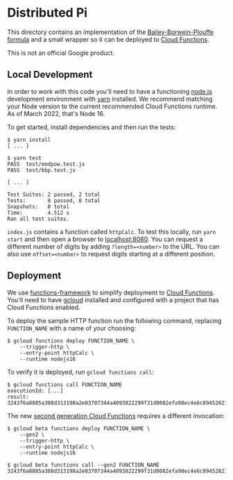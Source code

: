 Distributed Pi
================================================================================

This directory contains an implementation of the [Bailey-Borwein-Plouffe formula][bbp]
and a small wrapper so it can be deployed to [Cloud Functions][gcf].

[bbp]: https://en.wikipedia.org/wiki/Bailey%E2%80%93Borwein%E2%80%93Plouffe_formula
[gcf]: https://cloud.google.com/functions

This is not an official Google product.

Local Development
--------------------------------------------------------------------------------

In order to work with this code you'll need to have a functioning [node.js]
development environment with [yarn] installed. We recommend matching your Node
version to the current recommended Cloud Functions runtime. As of March 2022,
that's Node 16.

[node.js]: https://nodejs.org/en/
[yarn]: https://yarnpkg.com/

To get started, install dependencies and then run the tests:

    $ yarn install
    [ ... ]

    $ yarn test
    PASS  test/modpow.test.js
    PASS  test/bbp.test.js

    [ ... ]

    Test Suites: 2 passed, 2 total
    Tests:       8 passed, 8 total
    Snapshots:   0 total
    Time:        4.512 s
    Ran all test suites.

`index.js` contains a function called `httpCalc`. To test this locally, run
`yarn start` and then open a browser to [localhost:8080](http://localhost:8080).
You can request a different number of digits by adding `?length=<number>` to the
URL. You can also use `offset=<number>` to request digits starting at a different
position.

Deployment
--------------------------------------------------------------------------------

We use [functions-framework] to simplify deployment to [Cloud Functions][gcf].
You'll need to have [gcloud] installed and configured with a project that has
Cloud Functions enabled.

[functions-framework]: https://github.com/GoogleCloudPlatform/functions-framework-nodejs
[gcloud]: https://cloud.google.com/sdk/gcloud

To deploy the sample HTTP function run the following command, replacing
`FUNCTION_NAME` with a name of your choosing:

    $ gcloud functions deploy FUNCTION_NAME \
        --trigger-http \
        --entry-point httpCalc \
        --runtime nodejs16

To verify it is deployed, run `gcloud functions call`:

    $ gcloud functions call FUNCTION_NAME
    executionId: [...]
    result: 3243f6a8885a308d313198a2e03707344a4093822299f31d0082efa98ec4e6c89452821e638d01377be5466cf34e90c6cbf9

The new [second generation Cloud Functions][gcfv2] requires a different invocation:

    $ gcloud beta functions deploy FUNCTION_NAME \
        --gen2 \
        --trigger-http \
        --entry-point httpCalc \
        --runtime nodejs16

    $ gcloud beta functions call --gen2 FUNCTION_NAME
    3243f6a8885a308d313198a2e03707344a4093822299f31d0082efa98ec4e6c89452821e638d01377be5466cf34e90c6cbf9

[gcfv2]: https://cloud.google.com/functions/docs/2nd-gen/overview
